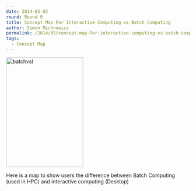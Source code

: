 ```yaml
---
date: 2014-05-02
round: Round 9
title: Concept Map For Interactive Computing vs Batch Computing
author: Simon Michnowicz
permalink: /2014/05/concept-map-for-interactive-computing-vs-batch-computing/
tags:
  - Concept Map
---
```

<p><a href="http://teaching.software-carpentry.org/wp-content/uploads/2014/05/DOC020514-02052014180439.pdf"><a href="http://teaching.software-carpentry.org/wp-content/uploads/2014/05/batchvsI.jpg"><img class="alignnone size-medium wp-image-6945" alt="batchvsI" src="http://teaching.software-carpentry.org/wp-content/uploads/2014/05/batchvsI-211x300.jpg" width="211" height="300" /></a></a></p>
<p>Here is a map to show users the difference between Batch Computing (used in HPC) and interactive computing (Desktop)</p>
<p>&nbsp;</p>
